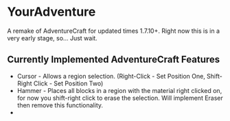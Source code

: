 # YourAdventure
A remake of AdventureCraft for updated times 1.7.10+. Right now this is in a very early stage, so... Just wait.

## Currently Implemented AdventureCraft Features
* Cursor - Allows a region selection. (Right-Click - Set Position One, Shift-Right Click - Set Position Two)
* Hammer - Places all blocks in a region with the material right clicked on, for now you shift-right click to erase the selection. Will implement Eraser then remove this functionality.
* 
